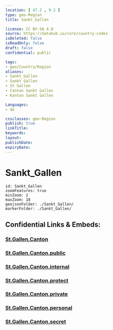 ```yaml
---
location: [ 47.2 , 9.2 ] 
type: geo-Region
title: Sankt_Gallen

license: CC BY-SA 4.0
source: https://datahub.io/core/country-codes
isDeleted: false
isReadOnly: false
draft: false
confidential: public

tags:
- geo/Country/Region
aliases:
- Sankt_Gallen
- Sankt Gallen
- St Gallen
- Canton Sankt Gallen
- Kanton Sankt Gallen

Languages:
- de

cssclasses: geo-Region
publish: true
linkTitle: 
keywords: 
layout: 
publishDate: 
expiryDate: 
---
```


# Sankt_Gallen

```leaflet
id: Sankt_Gallen
zoomFeatures: true 
minZoom: 2 
maxZoom: 18
geojsonFolder: ./Sankt_Gallen/
markerFolder: ./Sankt_Gallen/
```


## Confidential Links & Embeds: 

### [St.Gallen,Canton](/_Standards/Earth/Continent/Europe/Europe~Central/Switzerland/Switzerland~Cantons/St.Gallen,Canton.md) 

### [St.Gallen,Canton.public](/_public/Earth/Continent/Europe/Europe~Central/Switzerland/Switzerland~Cantons/St.Gallen,Canton.public.md) 

### [St.Gallen,Canton.internal](/_internal/Earth/Continent/Europe/Europe~Central/Switzerland/Switzerland~Cantons/St.Gallen,Canton.internal.md) 

### [St.Gallen,Canton.protect](/_protect/Earth/Continent/Europe/Europe~Central/Switzerland/Switzerland~Cantons/St.Gallen,Canton.protect.md) 

### [St.Gallen,Canton.private](/_private/Earth/Continent/Europe/Europe~Central/Switzerland/Switzerland~Cantons/St.Gallen,Canton.private.md) 

### [St.Gallen,Canton.personal](/_personal/Earth/Continent/Europe/Europe~Central/Switzerland/Switzerland~Cantons/St.Gallen,Canton.personal.md) 

### [St.Gallen,Canton.secret](/_secret/Earth/Continent/Europe/Europe~Central/Switzerland/Switzerland~Cantons/St.Gallen,Canton.secret.md)

